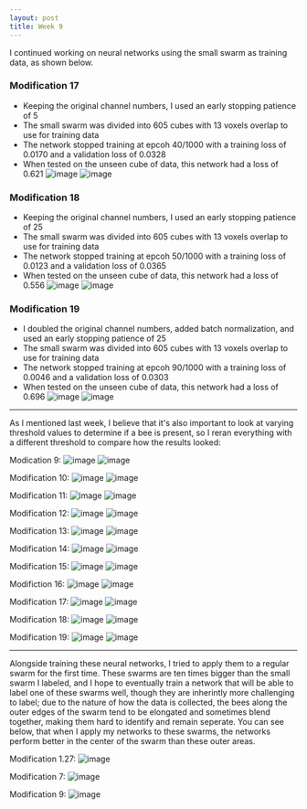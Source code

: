 ```yaml
---
layout: post
title: Week 9
---
```



I continued working on neural networks using the small swarm as training data, as shown below.

### Modification 17
- Keeping the original channel numbers, I used an early stopping patience of 5
- The small swarm was divided into 605 cubes with 13 voxels overlap to use for training data
- The network stopped training at epcoh 40/1000 with a training loss of 0.0170 and a validation loss of 0.0328
- When tested on the unseen cube of data, this network had a loss of 0.621
![image](https://github.com/user-attachments/assets/5039002a-f5e5-4101-a919-cb749b639722)
![image](https://github.com/user-attachments/assets/24a12a82-b8c6-49f8-aa73-d4fb552eb521)

### Modification 18
- Keeping the original channel numbers, I used an early stopping patience of 25
- The small swarm was divided into 605 cubes with 13 voxels overlap to use for training data
- The network stopped training at epcoh 50/1000 with a training loss of 0.0123 and a validation loss of 0.0365
- When tested on the unseen cube of data, this network had a loss of 0.556
![image](https://github.com/user-attachments/assets/3e35e8bc-a23c-4d5d-8efc-d125606164d7)
![image](https://github.com/user-attachments/assets/6f78cfc4-58fc-4666-8397-8da36864e2c5)

### Modification 19
- I doubled the original channel numbers, added batch normalization, and used an early stopping patience of 25
- The small swarm was divided into 605 cubes with 13 voxels overlap to use for training data
- The network stopped training at epcoh 90/1000 with a training loss of 0.0046 and a validation loss of 0.0303
- When tested on the unseen cube of data, this network had a loss of 0.696
![image](https://github.com/user-attachments/assets/f22164ab-2b83-4182-bf67-73722b6e3232)
![image](https://github.com/user-attachments/assets/0973ffe2-3116-45e8-9956-af8c1bdacca6)

-----------------------------------------------------------------------------------------------------------------------------------------------

As I mentioned last week, I believe that it's also important to look at varying threshold values to determine if a bee is present, so I reran everything with a different threshold to compare how the results looked:

Modication 9:
![image](https://github.com/user-attachments/assets/32ca4366-695a-431c-9d97-b3f8e6fe9ebd)
![image](https://github.com/user-attachments/assets/9c913bd2-8c8e-4cfc-9931-25fc10bc2ebe)

Modification 10:
![image](https://github.com/user-attachments/assets/bd9c0ab1-64a1-44a0-89c4-c9c0aacfd1da)
![image](https://github.com/user-attachments/assets/10c5024e-785b-4f16-9bf6-a6f1eb4bb8de)

Modification 11:
![image](https://github.com/user-attachments/assets/a4a6771f-ded5-4019-b0c5-5fc56348adae)
![image](https://github.com/user-attachments/assets/350cc8bc-566d-491a-93d7-c63e4cd99932)

Modification 12:
![image](https://github.com/user-attachments/assets/b6236f60-0fa7-4c33-b924-98ecb129db0f)
![image](https://github.com/user-attachments/assets/80ccefca-48b7-4a38-bf8c-e0b3001639bf)

Modification 13:
![image](https://github.com/user-attachments/assets/c139640c-e2c8-4b1b-b338-15debce1957c)
![image](https://github.com/user-attachments/assets/e6ca3c10-c6dd-475b-9b0f-de38d832ebdb)

Modification 14:
![image](https://github.com/user-attachments/assets/ab445095-1cfa-4b6c-b979-efdd3856105d)
![image](https://github.com/user-attachments/assets/2595cf21-8653-482f-9e82-7e39db45b24d)

Modification 15:
![image](https://github.com/user-attachments/assets/d9e0d991-78e2-4ede-88bc-21a331314cb5)
![image](https://github.com/user-attachments/assets/6a04a142-b39c-420b-9c47-a6a8df064822)

Modifiction 16:
![image](https://github.com/user-attachments/assets/f3f89b45-efb6-44a3-ba77-754f3d291532)
![image](https://github.com/user-attachments/assets/f7747416-1f17-4e70-9df7-f74da402bd8d)

Modification 17:
![image](https://github.com/user-attachments/assets/dd595a5c-ee4d-43cc-8c29-8ffea8d7c049)
![image](https://github.com/user-attachments/assets/fda29336-1f7c-4dc2-af93-13ee14a3a38b)

Modification 18:
![image](https://github.com/user-attachments/assets/be037261-3723-486a-ba2a-ed5d2d4cba71)
![image](https://github.com/user-attachments/assets/78333989-443d-4d5e-b8d6-536bedc35a41)

Modification 19:
![image](https://github.com/user-attachments/assets/20fdd2a2-d837-4536-89ea-766f62ca0c1e)
![image](https://github.com/user-attachments/assets/14e0befd-f6fb-4ab5-84f9-ae29b16aba98)

-----------------------------------------------------------------------------------------------------------------------------------------------

Alongside training these neural networks, I tried to apply them to a regular swarm for the first time. These swarms are ten times bigger than the small swarm I labeled, and I hope to eventually train a network that will be able to label one of these swarms well, though they are inherintly more challenging to label; due to the nature of how the data is collected, the bees along the outer edges of the swarm tend to be elongated and sometimes blend together, making them hard to identify and remain seperate. You can see below, that when I apply my networks to these swarms, the networks perform better in the center of the swarm than these outer areas. 

Modification 1.27:
![image](https://github.com/user-attachments/assets/1e2d4878-01ec-48c1-a608-f08d2f081379)

Modification 7:
![image](https://github.com/user-attachments/assets/da029703-c398-42dc-b136-915fdb164bf0)

Modification 9:
![image](https://github.com/user-attachments/assets/3d951955-3007-49ec-8787-c0ff7356c7ed)



